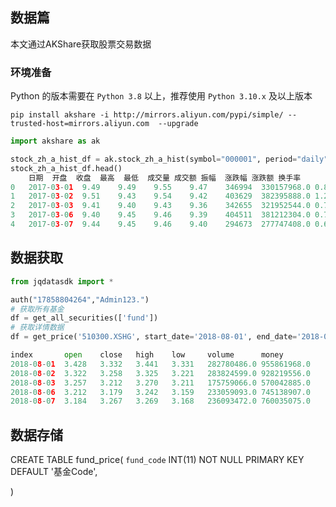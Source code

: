 ## 数据篇
本文通过AKShare获取股票交易数据

### 环境准备
Python 的版本需要在 `Python 3.8` 以上，推荐使用 `Python 3.10.x` 及以上版本

```shell
pip install akshare -i http://mirrors.aliyun.com/pypi/simple/ --trusted-host=mirrors.aliyun.com  --upgrade
```

```python
import akshare as ak

stock_zh_a_hist_df = ak.stock_zh_a_hist(symbol="000001", period="daily", start_date="20170301", end_date='20231022', adjust="")
stock_zh_a_hist_df.head()
	日期	开盘	收盘	最高	最低	成交量	成交额	振幅	涨跌幅	涨跌额	换手率
0	2017-03-01	9.49	9.49	9.55	9.47	346994	330157968.0	0.84	0.11	0.01	0.21
1	2017-03-02	9.51	9.43	9.54	9.42	403629	382395888.0	1.26	-0.63	-0.06	0.24
2	2017-03-03	9.41	9.40	9.43	9.36	342655	321952544.0	0.74	-0.32	-0.03	0.20
3	2017-03-06	9.40	9.45	9.46	9.39	404511	381212304.0	0.74	0.53	0.05	0.24
4	2017-03-07	9.44	9.45	9.46	9.40	294673	277747408.0	0.63	0.00	0.00	0.17
```


## 数据获取
```python
from jqdatasdk import *

auth("17858804264","Admin123.")
# 获取所有基金
df = get_all_securities(['fund'])
# 获取详情数据
df = get_price('510300.XSHG', start_date='2018-08-01', end_date='2018-09-01', frequency='daily')

index       open	close	high	low	    volume	    money
2018-08-01	3.428	3.332	3.441	3.331	282780486.0	955861968.0
2018-08-02	3.322	3.258	3.325	3.221	283824599.0	928219556.0
2018-08-03	3.257	3.212	3.270	3.211	175759066.0	570042885.0
2018-08-06	3.212	3.179	3.242	3.159	233059093.0	745138907.0
2018-08-07	3.184	3.267	3.269	3.168	236093472.0	760035075.0
```

## 数据存储

CREATE TABLE fund_price(
    `fund_code` INT(11) NOT NULL PRIMARY KEY DEFAULT '基金Code',
    
)

